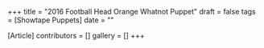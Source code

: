+++
title = "2016 Football Head Orange Whatnot Puppet"
draft = false
tags = [Showtape Puppets]
date = ""

[Article]
contributors = []
gallery = []
+++